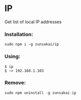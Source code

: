 # IP
Get list of local IP addresses

### Installation:
```
sudo npm i -g zunsakai/ip
```
### Using:
```
$ ip
$ ~> 192.168.1.103
```

### Remove:
```
sudo npm uninstall -g zunsakai-ip
```
